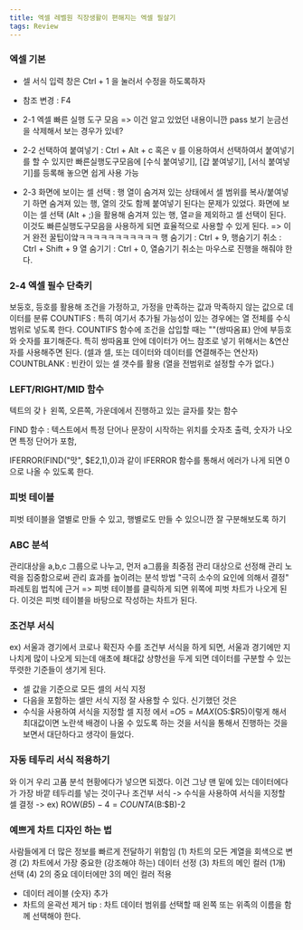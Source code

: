 ```yaml
---
title: 엑셀 레벨원 직장생활이 편해지는 엑셀 필살기
tags: Review
---
```


### 엑셀 기본
* 셀 서식 입력 창은 Ctrl + 1 을 눌러서 수정을 하도록하자
* 참조 변경 : F4
* 2-1 엑셀 빠른 실행 도구 모음 => 이건 알고 있었던 내용이니깐 pass
  보기 눈금선을 삭제해서 보는 경우가 있네?  

* 2-2 선택하여 붙여넣기 : Ctrl + Alt + c 혹은 v 를 이용하여서 선택하여서 붙여넣기를 할 수 있지만
빠른실행도구모음에 [수식 붙여넣기], [갑 붙여넣기], [서식 붙여넣기]를 등록해 놓으면 쉽게 사용 가능

* 2-3 화면에 보이는 셀 선택 : 행 열이 숨겨져 있는 상태에서 셀 범위를 복사/붙여넣기 하면 숨겨져 있는 행, 열의 갓도 함께 붙여넣기 된다는 문제가 있었다. 화면에 보이는 셀 선택 (Alt + ;)을 활용해 숨겨져 있는 행, 열ㄹ을 제외하고 셀 선택이 된다. 이것도 빠른실행도구모음을 사용하게 되면 효율적으로 사용할 수 있게 된다.
=> 이거 완전 꿀팁이얔ㅋㅋㅋㅋㅋㅋㅋㅋㅋㅋㅋ
행 숨기기 : Ctrl + 9, 행숨기기 취소 : Ctrl + Shift + 9
열 숨기기 : Ctrl + 0, 열숨기기 취소는 마우스로 진행을 해줘야 한다.

### 2-4 엑셀 필수 단축키
보둥호, 등호를 활용해 조건을 가정하고, 가정을 만족하는 값과 막족하지 않는 값으로 데이터를 분류
COUNTIFS : 특히 여기서 추가될 가능성이 있는 경우에는 열 전체를 수식 범위로 넣도록 한다. COUNTIFS 함수에 조건을 삽입할 때는 ""(쌍따옴표) 안에 부등호와 숫자를 표기해준다. 특히 쌍따옴표 안에 데이터가 어느 참조로 넣기 위해서는 &연산자를 사용해주면 된다. (셀과 셀, 또는 데이터와 데이터를 연결해주는 연산자)
COUNTBLANK : 빈칸이 있는 셀 갯수를 활용 (열을 전범위로 설정할 수가 없다.)


### LEFT/RIGHT/MID 함수
텍트의 갖ㅏ 왼쪽, 오른쪽, 가운데에서 진행하고 있는 글자를 찾는 함수 

FIND 함수 : 텍스트에서 특정 단어나 문장이 시작하는 위치를 숫자초 출력, 숫자가 나오면 특정 단어가 포함, 

IFERROR(FIND("맛", $E2,1),0)과 같이 IFERROR 함수를 통해서 에러가 나게 되면 0으로 나올 수 있도록 한다.


### 피벗 테이블 
피벗 테이블을 열별로 만들 수 있고, 행별로도 만들 수 있으니깐 잘 구분해보도록 하기

### ABC 분석 
관리대상을 a,b,c 그룹으로 나누고, 먼저 a그룹을 최중점 관리 대상으로 선정해 관리 노력을 집중함으로써 관리 효과를 높이려는 분석 방법 "극히 소수의 요인에 의해서 결정" 파레토읩 법칙에 근거
=> 피벗 테이블를 클릭하게 되면 위쪽에 피벗 차트가 나오게 된다. 이것은 피벗 테이블을 바탕으로 작성하는 차트가 된다.

### 조건부 서식
ex) 서울과 경기에서 코로나 확진자 수를 조건부 서식을 하게 되면, 서울과 경기에만 지나치게 많이 나오게 되는데 애초에 쵀대값 상향선을 두게 되면 데이터를 구분할 수 있는 뚜렷한 기준들이 생기게 된다.
-  셀 값을 기준으로 모든 셀의 서식 지정
- 다음을 포함하는 셀만 서식 지정
잘 사용할 수 있다. 
신기했던 것은
- 수식을 사용하여 서식을 지정할 셀 지정
에서
=$O5=MAX($O5:$R5)이렇게 해서 최대값이면 노란색 배경이 나올 수 있도록 하는 것을 서식을 통해서 진행하는 것을 보면서 대단하다고 생각이 들었다.

### 자동 테두리 서식 적용하기
와 이거 우리 고품 분석 현황에다가 넣으면 되겠다.
이건 그냥 맨 밑에 있는 데이터에다가 가장 바깥 테두리를 넣는 것이구나
조건부 서식 -> 수식을 사용하여 서식을 지정할 셀 결정 -> ex) ROW($B5)-4=COUNTA($B:$B)-2

### 예쁘게 차트 디자인 하는 법
사람들에게 더 많은 정보를 빠르게 전달하기 위함임
(1) 차트의 모든 계열을 회색으로 변경
(2) 차트에서 가장 중요한 (강조해야 하는) 데이터 선정
(3) 차트의 메인 컬러 (1개) 선택
(4) 2의 중요 데이터에만 3의 메인 컬러 적용
+ 데이터 레이블 (숫자) 추가
+ 차트의 윤곽선 제거
tip : 차트 데이터 범위를 선택할 때 왼쪽 또는 위족의 이름을 함께 선택해야 한다.